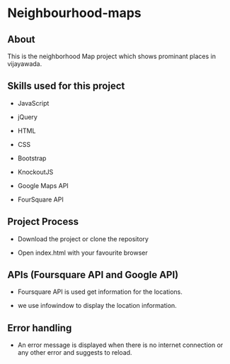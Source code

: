 # Neighbourhood-maps

## About

This is the neighborhood Map project which shows prominant places in vijayawada.

## Skills used for this project

* JavaScript

* jQuery

* HTML

* CSS

* Bootstrap

* KnockoutJS

* Google Maps API

* FourSquare API

## Project Process

* Download the project or clone the repository

* Open index.html with your favourite browser

## APIs (Foursquare API and Google API)

* Foursquare API is used get information for the locations.

* we use infowindow to display the location information.

## Error handling

* An error message is displayed when there is no internet connection or any other error and suggests to reload.

